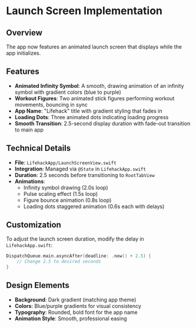 # Launch Screen Implementation

## Overview
The app now features an animated launch screen that displays while the app initializes.

## Features
- **Animated Infinity Symbol**: A smooth, drawing animation of an infinity symbol with gradient colors (blue to purple)
- **Workout Figures**: Two animated stick figures performing workout movements, bouncing in sync
- **App Name**: "Lifehack" title with gradient styling that fades in
- **Loading Dots**: Three animated dots indicating loading progress
- **Smooth Transition**: 2.5-second display duration with fade-out transition to main app

## Technical Details
- **File**: `LifehackApp/LaunchScreenView.swift`
- **Integration**: Managed via `@State` in `LifehackApp.swift`
- **Duration**: 2.5 seconds before transitioning to `RootTabView`
- **Animations**:
  - Infinity symbol drawing (2.0s loop)
  - Pulse scaling effect (1.5s loop)
  - Figure bounce animation (0.8s loop)
  - Loading dots staggered animation (0.6s each with delays)

## Customization
To adjust the launch screen duration, modify the delay in `LifehackApp.swift`:
```swift
DispatchQueue.main.asyncAfter(deadline: .now() + 2.5) {
    // Change 2.5 to desired seconds
}
```

## Design Elements
- **Background**: Dark gradient (matching app theme)
- **Colors**: Blue/purple gradients for visual consistency
- **Typography**: Rounded, bold font for the app name
- **Animation Style**: Smooth, professional easing
